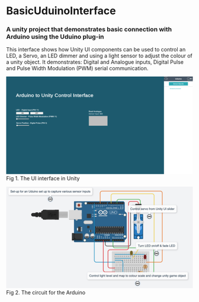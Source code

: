 # BasicUduinoInterface

### A unity project that demonstrates basic connection with Arduino using the Uduino plug-in

This interface shows how Unity UI components can be used to control an LED, a Servo, an LED dimmer and using a light sensor to adjust the colour of a unity object.
It demonstrates: Digital and Analogue inputs, Digital Pulse and Pulse Width Modulation (PWM) serial communication. 

![Unity Interface](/UI-screenshot.png)
Fig 1. The UI interface in Unity

![Arduino Wiring](/Arduino-wiring.png)
Fig 2. The circuit for the Arduino
